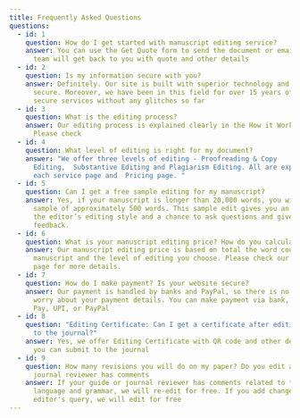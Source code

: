 ```yaml
---
title: Frequently Asked Questions
questions:
  - id: 1
    question: How do I get started with manuscript editing service?
    answer: You can use the Get Quote form to send the document or email us. Our
      team will get back to you with quote and other details
  - id: 2
    question: Is my information secure with you?
    answer: Definitely. Our site is built with superior technology and is most
      secure. Moreover, we have been in this field for over 15 years offering
      secure services without any glitches so far
  - id: 3
    question: What is the editing process?
    answer: Our editing process is explained clearly in the How it Works section.
      Please check
  - id: 4
    question: What level of editing is right for my document?
    answer: "We offer three levels of editing - Proofreading & Copy
      Editing,  Substantive Editing and Plagiarism Editing. All are explained on
      each service page and  Pricing page. "
  - id: 5
    question: Can I get a free sample editing for my manuscript?
    answer: Yes, if your manuscript is longer than 20,000 words, you will get a
      sample of approximately 500 words. This sample edit gives you an idea of
      the editor’s editing style and a chance to ask questions and give
      feedback.
  - id: 6
    question: What is your manuscript editing price? How do you calculate the fee?
    answer: Our manuscript editing price is based on total the word count of your
      manuscript and the level of editing you choose. Please check our Pricing
      page for more details.
  - id: 7
    question: How do I make payment? Is your website secure?
    answer: Our payment is handled by banks and PayPal, so there is no reason to
      worry about your payment details. You can make payment via bank, Google
      Pay, UPI, or PayPal
  - id: 8
    question: "Editing Certificate: Can I get a certificate after editing to submit
      to the journal?"
    answer: Yes, we offer Editing Certificate with QR code and other details so that
      you can submit to the journal
  - id: 9
    question: How many revisions you will do on my paper? Do you edit again if the
      journal reviewer has comments
    answer: If your guide or journal reviewer has comments related to the English
      language and grammar, we will re-edit for free. If you add changes to
      editor's query, we will edit for free
---
```

